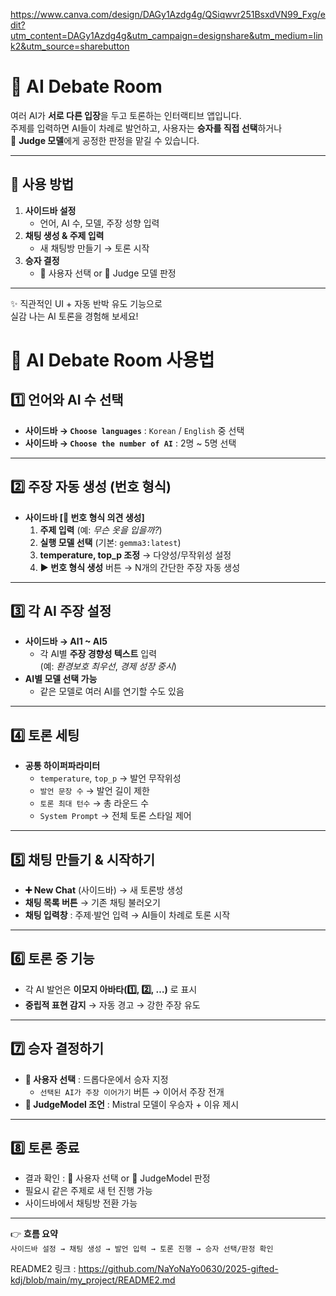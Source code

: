 https://www.canva.com/design/DAGy1Azdg4g/QSiqwvr251BsxdVN99_Fxg/edit?utm_content=DAGy1Azdg4g&utm_campaign=designshare&utm_medium=link2&utm_source=sharebutton

# 🤖 AI Debate Room

여러 AI가 **서로 다른 입장**을 두고 토론하는 인터랙티브 앱입니다.  
주제를 입력하면 AI들이 차례로 발언하고, 사용자는 **승자를 직접 선택**하거나  
🧐 **Judge 모델**에게 공정한 판정을 맡길 수 있습니다.

---

## 🚀 사용 방법
1. **사이드바 설정**  
   - 언어, AI 수, 모델, 주장 성향 입력
2. **채팅 생성 & 주제 입력**  
   - 새 채팅방 만들기 → 토론 시작
3. **승자 결정**  
   - 👤 사용자 선택 or 🧐 Judge 모델 판정

---

✨ 직관적인 UI + 자동 반박 유도 기능으로  
실감 나는 AI 토론을 경험해 보세요!

# 📖 AI Debate Room 사용법

## 1️⃣ 언어와 AI 수 선택
- **사이드바 → `Choose languages`** : `Korean` / `English` 중 선택  
- **사이드바 → `Choose the number of AI`** : 2명 ~ 5명 선택  

---

## 2️⃣ 주장 자동 생성 (번호 형식)
- **사이드바 [🧪 번호 형식 의견 생성]**
  1. **주제 입력** (예: *무슨 옷을 입을까?*)  
  2. **실행 모델 선택** (기본: `gemma3:latest`)  
  3. **temperature, top_p 조정** → 다양성/무작위성 설정  
  4. **▶ 번호 형식 생성** 버튼 → N개의 간단한 주장 자동 생성  

---

## 3️⃣ 각 AI 주장 설정
- **사이드바 → AI1 ~ AI5**
  - 각 AI별 **주장 경향성 텍스트** 입력  
    (예: *환경보호 최우선*, *경제 성장 중시*)  
- **AI별 모델 선택 가능**  
  - 같은 모델로 여러 AI를 연기할 수도 있음  

---

## 4️⃣ 토론 세팅
- **공통 하이퍼파라미터**
  - `temperature`, `top_p` → 발언 무작위성  
  - `발언 문장 수` → 발언 길이 제한  
  - `토론 최대 턴수` → 총 라운드 수  
  - `System Prompt` → 전체 토론 스타일 제어  

---

## 5️⃣ 채팅 만들기 & 시작하기
- **➕ New Chat** (사이드바) → 새 토론방 생성  
- **채팅 목록 버튼** → 기존 채팅 불러오기  
- **채팅 입력창** : 주제·발언 입력 → AI들이 차례로 토론 시작  

---

## 6️⃣ 토론 중 기능
- 각 AI 발언은 **이모지 아바타(1️⃣, 2️⃣, …)** 로 표시  
- **중립적 표현 감지** → 자동 경고 → 강한 주장 유도  

---

## 7️⃣ 승자 결정하기
- **👤 사용자 선택** : 드롭다운에서 승자 지정  
  - `선택된 AI가 주장 이어가기` 버튼 → 이어서 주장 전개  
- **🧐 JudgeModel 조언** : Mistral 모델이 우승자 + 이유 제시  

---

## 8️⃣ 토론 종료
- 결과 확인 : 👤 사용자 선택 or 🧐 JudgeModel 판정  
- 필요시 같은 주제로 새 턴 진행 가능  
- 사이드바에서 채팅방 전환 가능  

---

👉 **흐름 요약**  
`사이드바 설정 → 채팅 생성 → 발언 입력 → 토론 진행 → 승자 선택/판정 확인`


README2 링크 : https://github.com/NaYoNaYo0630/2025-gifted-kdj/blob/main/my_project/README2.md
